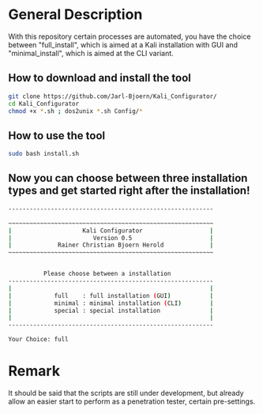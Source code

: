 # General Description

With this repository certain processes are automated, you have the choice between "full_install", which is aimed at a Kali installation with GUI and "minimal_install", which is aimed at the CLI variant.

## How to download and install the tool
```bash
git clone https://github.com/Jarl-Bjoern/Kali_Configurator/
cd Kali_Configurator
chmod +x *.sh ; dos2unix *.sh Config/*
```

## How to use the tool
```bash
sudo bash install.sh
```

## Now you can choose between three installation types and get started right after the installation!
```bash
----------------------------------------------------------

~~~~~~~~~~~~~~~~~~~~~~~~~~~~~~~~~~~~~~~~~~~~~~~~~~~~~~~~~~
|                    Kali Configurator                   |
|                       Version 0.5                      |
|             Rainer Christian Bjoern Herold             |
~~~~~~~~~~~~~~~~~~~~~~~~~~~~~~~~~~~~~~~~~~~~~~~~~~~~~~~~~~


          Please choose between a installation
----------------------------------------------------------
|                                                        |
|            full    : full installation (GUI)           |
|            minimal : minimal installation (CLI)        |
|            special : special installation              |
|                                                        |
----------------------------------------------------------

Your Choice: full
```

# Remark
It should be said that the scripts are still under development, but already allow an easier start to perform as a penetration tester, certain pre-settings.
